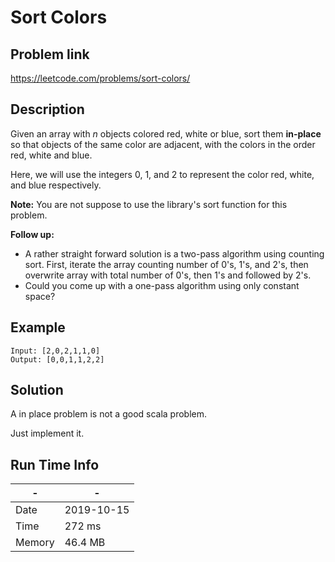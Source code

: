 # Sort Colors

## Problem link
https://leetcode.com/problems/sort-colors/

## Description

Given an array with *n* objects colored red, white or blue, sort them **in-place** 
so that objects of the same color are adjacent, with the colors in the order red, white and blue.

Here, we will use the integers 0, 1, and 2 to represent the color red, white, and blue respectively.

**Note:** You are not suppose to use the library's sort function for this problem.

**Follow up:**

- A rather straight forward solution is a two-pass algorithm using counting sort.
  First, iterate the array counting number of 0's, 1's, and 2's,
   then overwrite array with total number of 0's, then 1's and followed by 2's.
- Could you come up with a one-pass algorithm using only constant space?

## Example

```
Input: [2,0,2,1,1,0]
Output: [0,0,1,1,2,2]
```

## Solution
A in place problem is not a good scala problem.

Just implement it.

## Run Time Info

\- | \-
------------ | -------------
Date | 2019-10-15
Time | 272 ms
Memory | 46.4 MB	
